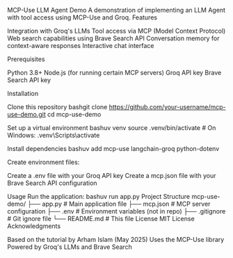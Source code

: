 MCP-Use LLM Agent Demo
A demonstration of implementing an LLM Agent with tool access using MCP-Use and Groq.
Features

Integration with Groq's LLMs
Tool access via MCP (Model Context Protocol)
Web search capabilities using Brave Search API
Conversation memory for context-aware responses
Interactive chat interface

Prerequisites

Python 3.8+
Node.js (for running certain MCP servers)
Groq API key
Brave Search API key

Installation

Clone this repository
bashgit clone https://github.com/your-username/mcp-use-demo.git
cd mcp-use-demo

Set up a virtual environment
bashuv venv
source .venv/bin/activate  # On Windows: .venv\Scripts\activate

Install dependencies
bashuv add mcp-use langchain-groq python-dotenv

Create environment files:

Create a .env file with your Groq API key
Create a mcp.json file with your Brave Search API configuration



Usage
Run the application:
bashuv run app.py
Project Structure
mcp-use-demo/
├── app.py              # Main application file
├── mcp.json            # MCP server configuration
├── .env                # Environment variables (not in repo)
├── .gitignore          # Git ignore file
└── README.md           # This file
License
MIT License
Acknowledgments

Based on the tutorial by Arham Islam (May 2025)
Uses the MCP-Use library
Powered by Groq's LLMs and Brave Search
